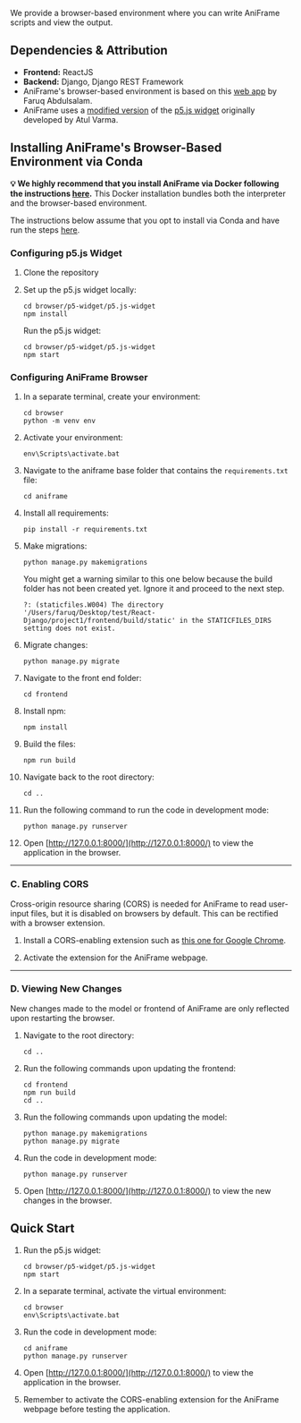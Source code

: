 We provide a browser-based environment where you can write AniFrame scripts and view the output.

## Dependencies & Attribution

-   **Frontend:** ReactJS
-   **Backend:** Django, Django REST Framework
-   AniFrame's browser-based environment is based on this [web app](https://github.com/Faruqt/React-Django) by Faruq Abdulsalam.
-   AniFrame uses a [modified version](https://github.com/memgonzales/p5.js-widget) of the [p5.js widget](https://toolness.github.io/p5.js-widget) originally developed by Atul Varma.

## Installing AniFrame's Browser-Based Environment via Conda

**💡 We highly recommend that you install AniFrame via Docker following the instructions [here](https://github.com/memgonzales/aniframe-language?tab=readme-ov-file#option-1-using-docker-recommended).** This Docker installation bundles both the interpreter and the browser-based environment.

The instructions below assume that you opt to install via Conda and have run the steps [here](https://github.com/memgonzales/aniframe-language?tab=readme-ov-file#option-2-using-conda).

### Configuring p5.js Widget

1. Clone the repository
1. Set up the p5.js widget locally:

    ```
    cd browser/p5-widget/p5.js-widget
    npm install
    ```

    Run the p5.js widget:

    ```
    cd browser/p5-widget/p5.js-widget
    npm start
    ```

### Configuring AniFrame Browser

1. In a separate terminal, create your environment:
    ```
    cd browser
    python -m venv env
    ```
1. Activate your environment:
    ```
    env\Scripts\activate.bat
    ```
1. Navigate to the aniframe base folder that contains the `requirements.txt` file:
    ```
    cd aniframe
    ```
1. Install all requirements:
    ```
    pip install -r requirements.txt
    ```
1. Make migrations:

    ```
    python manage.py makemigrations
    ```

    You might get a warning similar to this one below because the build folder has not been created yet. Ignore it and proceed to the next step.

    ```WARNINGS:
    ?: (staticfiles.W004) The directory '/Users/faruq/Desktop/test/React-Django/project1/frontend/build/static' in the STATICFILES_DIRS setting does not exist.
    ```

1. Migrate changes:
    ```
    python manage.py migrate
    ```
1. Navigate to the front end folder:
    ```
    cd frontend
    ```
1. Install npm:
    ```
    npm install
    ```
1. Build the files:
    ```
    npm run build
    ```
1. Navigate back to the root directory:
    ```
    cd ..
    ```
1. Run the following command to run the code in development mode:
    ```
    python manage.py runserver
    ```
1. Open [http://127.0.0.1:8000/](http://127.0.0.1:8000/) to view the application in the browser.

---

### C. Enabling CORS

Cross-origin resource sharing (CORS) is needed for AniFrame to read user-input files, but it is disabled on browsers by default. This can be rectified with a browser extension.

1. Install a CORS-enabling extension such as [this one for Google Chrome](https://chromewebstore.google.com/detail/allow-cors-access-control/lhobafahddgcelffkeicbaginigeejlf).

1. Activate the extension for the AniFrame webpage.

---

### D. Viewing New Changes

New changes made to the model or frontend of AniFrame are only reflected upon restarting the browser.

1. Navigate to the root directory:

    ```
    cd ..
    ```

1. Run the following commands upon updating the frontend:
    ```
    cd frontend
    npm run build
    cd ..
    ```
1. Run the following commands upon updating the model:
    ```
    python manage.py makemigrations
    python manage.py migrate
    ```
1. Run the code in development mode:
    ```
    python manage.py runserver
    ```
1. Open [http://127.0.0.1:8000/](http://127.0.0.1:8000/) to view the new changes in the browser.

## Quick Start

1. Run the p5.js widget:
    ```
    cd browser/p5-widget/p5.js-widget
    npm start
    ```
1. In a separate terminal, activate the virtual environment:
    ```
    cd browser
    env\Scripts\activate.bat
    ```
1. Run the code in development mode:
    ```
    cd aniframe
    python manage.py runserver
    ```
1. Open [http://127.0.0.1:8000/](http://127.0.0.1:8000/) to view the application in the browser.

1. Remember to activate the CORS-enabling extension for the AniFrame webpage before testing the application.

